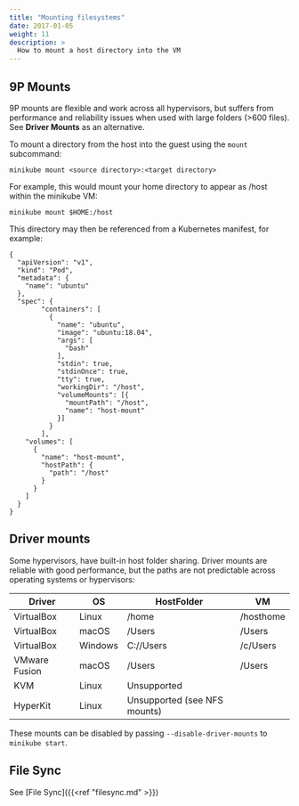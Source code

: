 ```yaml
---
title: "Mounting filesystems"
date: 2017-01-05
weight: 11
description: >
  How to mount a host directory into the VM
---
```


## 9P Mounts

9P mounts are flexible and work across all hypervisors, but suffers from performance and reliability issues when used with large folders (>600 files). See **Driver Mounts** as an alternative.

To mount a directory from the host into the guest using the `mount` subcommand:

```
minikube mount <source directory>:<target directory>
```

For example, this would mount your home directory to appear as /host within the minikube VM:

```
minikube mount $HOME:/host
```

This directory may then be referenced from a Kubernetes manifest, for example:

```shell
{
  "apiVersion": "v1",
  "kind": "Pod",
  "metadata": {
    "name": "ubuntu"
  },
  "spec": {
        "containers": [
          {
            "name": "ubuntu",
            "image": "ubuntu:18.04",
            "args": [
              "bash"
            ],
            "stdin": true,
            "stdinOnce": true,
            "tty": true,
            "workingDir": "/host",
            "volumeMounts": [{
              "mountPath": "/host",
              "name": "host-mount"
            }]
          }
        ],
    "volumes": [
      {
        "name": "host-mount",
        "hostPath": {
          "path": "/host"
        }
      }
    ]
  }
}
```

## Driver mounts

Some hypervisors, have built-in host folder sharing. Driver mounts are reliable with good performance, but the paths are not predictable across operating systems or hypervisors:

| Driver | OS | HostFolder | VM |
| --- | --- | --- | --- |
| VirtualBox | Linux | /home | /hosthome |
| VirtualBox | macOS | /Users | /Users |
| VirtualBox | Windows | C://Users | /c/Users |
| VMware Fusion | macOS | /Users | /Users |
| KVM | Linux | Unsupported | | 
| HyperKit | Linux | Unsupported (see NFS mounts) | | 

These mounts can be disabled by passing `--disable-driver-mounts` to `minikube start`.

## File Sync

See [File Sync]({{<ref "filesync.md" >}})
